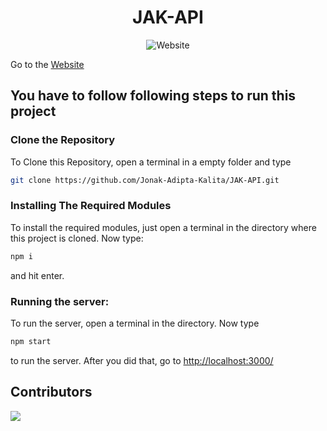 <div align=center>

# JAK-API
![Website](https://img.shields.io/website?down_color=red&down_message=Offline&style=for-the-badge&up_color=green&up_message=Online&url=https%3A%2F%2Fjak-api-dot-com.herokuapp.com)

</div>

Go to the [Website](http://jak-api-dot-com.herokuapp.com/)

## You have to follow following steps to run this project

### Clone the Repository
To Clone this Repository, open a terminal in a empty folder and type 
```bash
git clone https://github.com/Jonak-Adipta-Kalita/JAK-API.git
```

### Installing The Required Modules
To install the required modules, just open a terminal in the directory where this project is cloned. Now type: 
```bash
npm i
``` 
and hit enter.

### Running the server:
To run the server, open a terminal in the directory. Now type 
```bash
npm start
``` 
to run the server. After you did that, go to [http://localhost:3000/](http://localhost:3000/)

## Contributors
<a href = "https://github.com/Jonak-Adipta-Kalita/JAK-Website/graphs/contributors">
	<img src = "https://contrib.rocks/image?repo=Jonak-Adipta-Kalita/JAK-Website"/>
</a>
